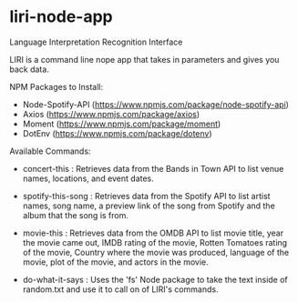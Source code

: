 # liri-node-app
Language Interpretation Recognition Interface

LIRI is a command line nope app that takes in parameters and gives you back data.

NPM Packages to Install:
- Node-Spotify-API (https://www.npmjs.com/package/node-spotify-api)
- Axios (https://www.npmjs.com/package/axios)
- Moment (https://www.npmjs.com/package/moment)
- DotEnv (https://www.npmjs.com/package/dotenv)

Available Commands:
- concert-this <band name> : Retrieves data from the Bands in Town API to list venue names, locations, and event dates.
  
- spotify-this-song <song name> : Retrieves data from the Spotify API to list artist names, song name, a preview link of the song from Spotify and the album that the song is from.
  
- movie-this <movie name> : Retrieves data from the OMDB API to list movie title, year the movie came out, IMDB rating of the movie, Rotten Tomatoes rating of the movie, Country where the movie was produced, language of the movie, plot of the movie, and actors in the movie.
  
- do-what-it-says : Uses the 'fs' Node package to take the text inside of random.txt and use it to call on of LIRI's commands.
